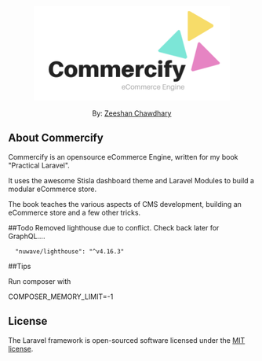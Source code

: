 <p align="center"><img src="public/img/logo.png" width="400"></p>

<p align="center">By: 
<a href="https://linkedin.com/in/imzeeshan">Zeeshan Chawdhary</a>
</p>

## About Commercify

Commercify is an opensource eCommerce Engine, written for my book "Practical Laravel".

It uses the awesome Stisla dashboard theme and Laravel Modules to build a modular eCommerce store.

The book teaches the various aspects of CMS development, building an eCommerce store and a few other tricks.

##Todo
Removed lighthouse due to conflict. Check back later for GraphQL....

      "nuwave/lighthouse": "^v4.16.3"

##Tips

Run composer with

COMPOSER_MEMORY_LIMIT=-1

## License

The Laravel framework is open-sourced software licensed under the [MIT license](https://opensource.org/licenses/MIT).
